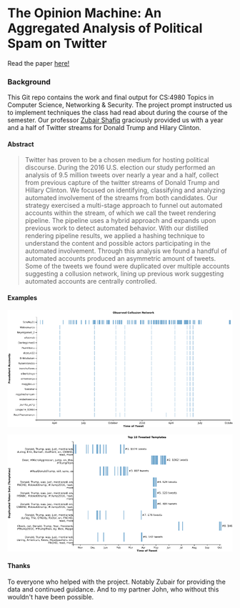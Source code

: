 # **The Opinion Machine:** An Aggregated Analysis of Political Spam on Twitter

Read the paper [here!](OpinonMachine.pdf)

### Background

This Git repo contains the work and final output for CS:4980 Topics in Computer Science, Networking & Security. The project prompt instructed us to implement techniques the class had read about during the course of the semester. Our professor [Zubair Shafiq](https://twitter.com/zubair_shafiq) graciously provided us with a year and a half of Twitter streams for Donald Trump and Hilary Clinton.

#### Abstract

> Twitter has proven to be a chosen medium for hosting political discourse. During the 2016 U.S. election our study performed an analysis of 9.5 million tweets over nearly a year and a half, collect from previous capture of the twitter streams of Donald Trump and Hillary Clinton. We focused on identifying, classifying and analyzing automated involvement of the streams from both candidates. Our strategy exercised a multi-stage approach to funnel out automated accounts within the stream, of which we call the tweet rendering pipeline. The pipeline uses a hybrid approach and expands upon previous work to detect automated behavior. With our distilled rendering pipeline results, we applied a hashing technique to understand the content and possible actors participating in the automated involvement. Through this analysis we found a handful of automated accounts produced an asymmetric amount of tweets. Some of the tweets we found were duplicated over multiple accounts suggesting a collusion network, lining up previous work suggesting automated accounts are centrally controlled.


#### Examples

![Example of a Collusion Network, we see many sock-puppets tweeting concurrently.](viz/paper/timeline/collusion-network-on-twitter.png "Collusion Network")

![Top Tweeted Hashes](viz/paper/timeline/top-10-hashes.png "Most Tweeted Hashes")


#### Thanks

To everyone who helped with the project. Notably Zubair for providing the data and continued guidance. And to my partner John, who without this wouldn't have been possible. 
